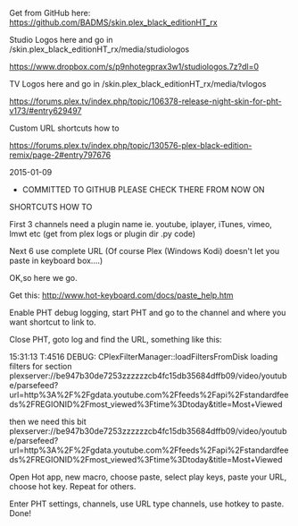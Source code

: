 Get from GitHub here: https://github.com/BADMS/skin.plex_black_editionHT_rx


Studio Logos here and go in /skin.plex_black_editionHT_rx/media/studiologos

https://www.dropbox.com/s/p9nhotegprax3w1/studiologos.7z?dl=0
 

TV Logos here and go in /skin.plex_black_editionHT_rx/media/tvlogos

https://forums.plex.tv/index.php/topic/106378-release-night-skin-for-pht-v173/#entry629497

 
Custom URL shortcuts how to

https://forums.plex.tv/index.php/topic/130576-plex-black-edition-remix/page-2#entry797676
 

2015-01-09

- COMMITTED TO GITHUB PLEASE CHECK THERE FROM NOW ON


SHORTCUTS HOW TO

First 3 channels need a plugin name ie. youtube, iplayer, iTunes, vimeo, lmwt etc (get from plex logs or plugin dir .py code)

Next 6 use complete URL (Of course Plex (Windows Kodi) doesn't let you paste in keyboard box....)

OK,so here we go.

Get this: http://www.hot-keyboard.com/docs/paste_help.htm

Enable PHT debug logging, start PHT and go to the channel and where you want shortcut to link to.

Close PHT, goto log and find the URL, something like this:

15:31:13 T:4516   DEBUG: CPlexFilterManager::loadFiltersFromDisk loading filters for section plexserver://be947b30de7253zzzzzzcb4fc15db35684dffb09/video/youtube/parsefeed?url=http%3A%2F%2Fgdata.youtube.com%2Ffeeds%2Fapi%2Fstandardfeeds%2FREGIONID%2Fmost_viewed%3Ftime%3Dtoday&title=Most+Viewed

then we need this bit plexserver://be947b30de7253zzzzzzcb4fc15db35684dffb09/video/youtube/parsefeed?url=http%3A%2F%2Fgdata.youtube.com%2Ffeeds%2Fapi%2Fstandardfeeds%2FREGIONID%2Fmost_viewed%3Ftime%3Dtoday&title=Most+Viewed

Open Hot app, new macro, choose paste, select play keys, paste your URL, choose hot key. Repeat for others.

Enter PHT settings, channels, use URL type channels, use hotkey to paste. Done!
